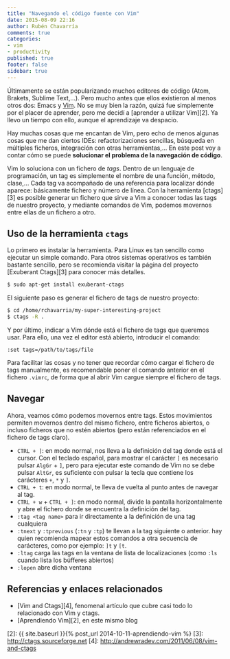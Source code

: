 ```yaml
---
title: "Navegando el código fuente con Vim"
date: 2015-08-09 22:16
author: Rubén Chavarría
comments: true
categories: 
- vim
- productivity
published: true
footer: false
sidebar: true
---
```


Últimamente se están popularizando muchos editores de código (Atom, Brakets,
Sublime Text,...). Pero mucho antes que ellos existieron al menos otros dos:
Emacs y [Vim][1]. No se muy bien la razón, quizá fue simplemente por el placer
de aprender, pero me decidí a [aprender a utilizar Vim][2]. Ya llevo un tiempo
con ello, aunque el aprendizaje va despacio.

Hay muchas cosas que me encantan de Vim, pero echo de menos algunas cosas que
me dan ciertos IDEs: refactorizaciones sencillas, búsqueda en múltiples
ficheros, integración con otras herramientas,... En este post voy a contar
cómo se puede **solucionar el problema de la navegación de código**.

<!-- more -->

Vim lo soluciona con un fichero de *tags*. Dentro de un lenguaje de programación,
un tag es simplemente el nombre de una función, método, clase,... Cada tag va
acompañado de una referencia para localizar dónde aparece: básicamente fichero y
número de línea. Con la herramienta [ctags][3] es posible generar un fichero que
sirve a Vim a conocer todas las tags de nuestro proyecto, y mediante comandos de
Vim, podemos movernos entre ellas de un fichero a otro.

## Uso de la herramienta `ctags`

Lo primero es instalar la herramienta. Para Linux es tan sencillo como ejecutar
un simple comando. Para otros sistemas operativos es también bastante sencillo,
pero se recomienda visitar la página del proyecto [Exuberant Ctags][3] para
conocer más detalles.

```bash
$ sudo apt-get install exuberant-ctags
```

El siguiente paso es generar el fichero de tags de nuestro proyecto:

```bash
$ cd /home/rchavarria/my-super-interesting-project
$ ctags -R .
```

Y por último, indicar a Vim dónde está el fichero de tags que queremos usar.
Para ello, una vez el editor está abierto, introducir el comando:

```
:set tags=/path/to/tags/file
```

Para facilitar las cosas y no tener que recordar cómo cargar el fichero de tags
manualmente, es recomendable poner el comando anterior en el fichero `.vimrc`,
de forma que al abrir Vim cargue siempre el fichero de tags.

## Navegar

Ahora, veamos cómo podemos movernos entre tags. Estos movimientos permiten
movernos dentro del mismo fichero, entre ficheros abiertos, o incluso ficheros
que no estén abiertos (pero están referenciados en el fichero de tags claro).

- `CTRL + ]`: en modo normal, nos lleva a la definición del tag donde está el
cursor. Con el teclado español, para mostrar el carácter `]` es necesario pulsar
`AlgGr` + `]`, pero para ejecutar este comando de Vim no se debe pulsar `AltGr`,
es suficiente con pulsar la tecla que contiene los carácteres `+`, `*` y `]`.
- `CTRL + t`: en modo normal, te lleva de vuelta al punto antes de navegar al tag.
- `CTRL + w` + `CTRL + ]`: en modo normal, divide la pantalla horizontalmente y
abre el fichero donde se encuentra la definición del tag.
- `:tag <tag name>` para ir directamente a la definición de una tag cualquiera
- `:tnext` y `:tprevious` (`:tn` y `:tp`) te llevan a la tag siguiente o anterior.
hay quien recomienda mapear estos comandos a otra secuencia de carácteres, como
por ejemplo: `]t` y `[t`.
- `:ltag` carga las tags en la ventana de lista de localizaciones (como `:ls`
cuando lista los búfferes abiertos)
- `:lopen` abre dicha ventana

## Referencias y enlaces relacionados

- [Vim and Ctags][4], fenomenal artículo que cubre casi todo lo relacionado con
Vim y ctags.
- [Aprendiendo Vim][2], en este mismo blog

[1]: http://www.vim.org
[2]: {{ site.baseurl }}{% post_url 2014-10-11-aprendiendo-vim %}
[3]: http://ctags.sourceforge.net
[4]: http://andrewradev.com/2011/06/08/vim-and-ctags
